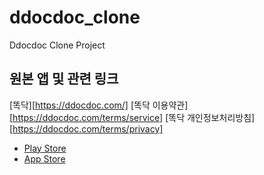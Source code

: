 # ddocdoc_clone

Ddocdoc Clone Project

## 원본 앱 및 관련 링크

[똑닥][https://ddocdoc.com/]
[똑닥 이용약관][https://ddocdoc.com/terms/service]
[똑닥 개인정보처리방침][https://ddocdoc.com/terms/privacy]


- [Play Store](https://play.google.com/store/apps/details?id=com.bbros.sayup&hl=ko-KR)
- [App Store](https://apps.apple.com/kr/app/똑닥-병원을-쉽고-편리하게/id1014889755)

